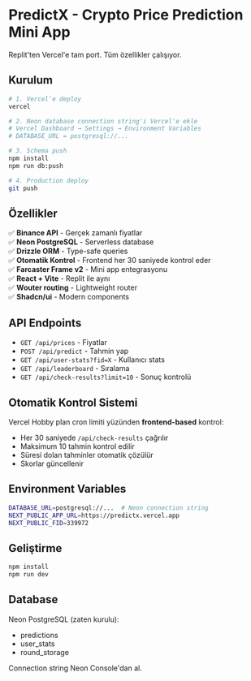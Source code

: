 # PredictX - Crypto Price Prediction Mini App

Replit'ten Vercel'e tam port. Tüm özellikler çalışıyor.

## Kurulum

```bash
# 1. Vercel'e deploy
vercel

# 2. Neon database connection string'i Vercel'e ekle
# Vercel Dashboard → Settings → Environment Variables
# DATABASE_URL = postgresql://...

# 3. Schema push
npm install
npm run db:push

# 4. Production deploy
git push
```

## Özellikler

✅ **Binance API** - Gerçek zamanlı fiyatlar  
✅ **Neon PostgreSQL** - Serverless database  
✅ **Drizzle ORM** - Type-safe queries  
✅ **Otomatik Kontrol** - Frontend her 30 saniyede kontrol eder  
✅ **Farcaster Frame v2** - Mini app entegrasyonu  
✅ **React + Vite** - Replit ile aynı  
✅ **Wouter routing** - Lightweight router  
✅ **Shadcn/ui** - Modern components  

## API Endpoints

- `GET /api/prices` - Fiyatlar
- `POST /api/predict` - Tahmin yap
- `GET /api/user-stats?fid=X` - Kullanıcı stats
- `GET /api/leaderboard` - Sıralama
- `GET /api/check-results?limit=10` - Sonuç kontrolü

## Otomatik Kontrol Sistemi

Vercel Hobby plan cron limiti yüzünden **frontend-based** kontrol:
- Her 30 saniyede `/api/check-results` çağrılır
- Maksimum 10 tahmin kontrol edilir
- Süresi dolan tahminler otomatik çözülür
- Skorlar güncellenir

## Environment Variables

```bash
DATABASE_URL=postgresql://...  # Neon connection string
NEXT_PUBLIC_APP_URL=https://predictx.vercel.app
NEXT_PUBLIC_FID=339972
```

## Geliştirme

```bash
npm install
npm run dev
```

## Database

Neon PostgreSQL (zaten kurulu):
- predictions
- user_stats  
- round_storage

Connection string Neon Console'dan al.
